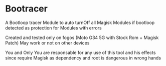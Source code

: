 # Bootracer
A Bootloop tracer Module to auto turnOff all Magisk Modules if bootloop detected as protection for Modules with errors

Created and tested only on fogos (Moto G34 5G with Stock Rom + Magisk Patch)
May work or not on other devices

You and Only You are responsable for any use of this tool and his effects since require Magisk as dependency and root is dangerous in wrong hands
